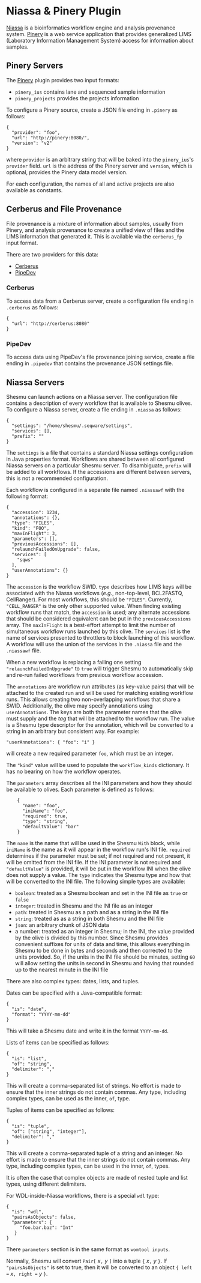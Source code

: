 # Niassa & Pinery Plugin
[Niassa](https://github.com/oicr-gsi/niassa) is a bioinformatics workflow engine
and analysis provenance system.
[Pinery](http://github.com/oicr-gsi/pinery) is a web service application that
provides generalized LIMS (Laboratory Information Management System) access for information about samples.

## Pinery Servers
The [Pinery](https://github.com/oicr-gsi/pinery) plugin provides two input formats:

- `pinery_ius` contains lane and sequenced sample information
- `pinery_projects` provides the projects information

To configure a Pinery source, create a JSON file ending in `.pinery` as follows:

    {
      "provider": "foo",
      "url": "http://pinery:8080/",
      "version": "v2"
    }

where `provider` is an arbitrary string that will be baked into the
`pinery_ius`'s `provider` field. `url` is the address of the Pinery server and
`version`, which is optional, provides the Pinery data model version.

For each configuration, the names of all and active projects are also available
as constants.

## Cerberus and File Provenance
File provenance is a mixture of information about samples, usually from Pinery,
and analysis provenance to create a unified view of files and the LIMS
information that generated it.  This is available via the `cerberus_fp` input
format.

There are two providers for this data:

- [Cerberus](https://github.com/oicr-gsi/cerberus)
- [PipeDev](https://github.com/oicr-gsi/pipedev)

### Cerberus
To access data from a Cerberus server, create a configuration file ending in
`.cerberus` as follows:

    {
      "url": "http://cerberus:8080"
    }

### PipeDev
To access data using PipeDev's file provenance joining service, create a file
ending in `.pipedev` that contains the provenance JSON settings file.

## Niassa Servers
Shesmu can launch actions on a Niassa server. The configuration file contains a
description of every workflow that is available to Shesmu olives. To configure
a Niassa server, create a file ending in `.niassa` as follows:

    {
      "settings": "/home/shesmu/.seqware/settings",
      "services": [],
      "prefix": ""
    }

The `settings` is a file that contains a standard Niassa settings configuration
in Java properties format. Workflows are shared between all configured Niassa
servers on a particular Shesmu server. To disambiguate, `prefix` will be added
to all workflows. If the accessions are different between servers, this is not
a recommended configuration.

Each workflow is configured in a separate file named
`.niassawf` with the following format:

    {
      "accession": 1234,
      "annotations": {},
      "type": "FILES",
      "kind": "FOO",
      "maxInFlight": 3,
      "parameters": [],
      "previousAccessions": [],
      "relaunchFailedOnUpgrade": false,
      "services": [
        "sqws"
      ],
      "userAnnotations": {}
    }

The `accession` is the workflow SWID. `type` describes how LIMS keys will be
associated with the Niassa workflows (_e.g._, non-top-level,  BCL2FASTQ,
CellRanger). For most workflows, this should be `"FILES"`. Currently,
`"CELL_RANGER"` is the only other supported value. When finding existing
workflow runs that match, the `accession` is used; any alternate accessions
that should be considered equivalent can be put in the `previousAccessions`
array. The `maxInFlight` is a best-effort attempt to limit the number of
simultaneous workflow runs launched by this olive. The `services` list is the
name of services presented to throttlers to block launching of this workflow.
A workflow will use the union of the services in the `.niassa` file and the
`.niassawf` file.

When a new workflow is replacing a failing one setting
`"relaunchFailedOnUpgrade"` to `true` will trigger Shesmu to automatically skip
and re-run failed workflows from previous workflow accession.

The `annotations` are workflow run attributes (as key-value pairs) that will be
attached to the created run and will be used for matching existing workflow
runs. This allows creating two non-overlapping workflows that share a SWID.
Additionally, the olive may specify annotations using `userAnnotations`. The
keys are both the parameter names that the olive must supply and the _tag_ that
will be attached to the workflow run. The value is a Shesmu type descriptor for
the annotation, which will be converted to a string in an arbitrary but
consistent way. For example:

    "userAnnotations": { "foo": "i" }

will create a new required parameter `foo`, which must be an integer.

The `"kind"` value will be used to populate the `workflow_kinds` dictionary. It
has no bearing on how the workflow operates.

The `parameters` array describes all the INI parameters and how they should be
available to olives. Each parameter is defined as follows:
 
        {
          "name": "foo",
          "iniName": "foo",
          "required": true,
          "type": "string",
          "defaultValue": "bar"
        }

The `name` is the name that will be used in the Shesmu `With` block, while
`iniName` is the name as it will appear in the workflow run's INI file.
`required` determines if the parameter must be set; if not required and not
present, it will be omitted from the INI file. If the INI parameter is not
required and `"defaultValue"` is provided, it will be put in the workflow INI
when the olive does not supply a value.  The `type` indicates the Shesmu type
and how that will be converted to the INI file. The following simple types are
available:

- `boolean`: treated as a Shesmu boolean and set in the INI file as `true` or `false`
- `integer`: treated in Shesmu and the INI file as an integer
- `path`: treated in Shesmu as a path and as a string in the INI file
- `string`: treated as as a string in both Shesmu and the INI file
- `json`: an arbitrary chunk of JSON data
- a number: treated as an integer in Shesmu; in the INI, the value provided by the olive is divided by this number. Since Shesmu provides convenient suffixes for units of data and time, this allows everything in Shesmu to be done in bytes and seconds and then corrected to the units provided. So, if the units in the INI file should be minutes, setting `60` will allow setting the units in second in Shesmu and having that rounded up to the nearest minute in the INI file

There are also complex types: dates, lists, and tuples.

Dates can be specified with a Java-compatible format:

    {
      "is": "date",
      "format": "YYYY-mm-dd"
    }

This will take a Shesmu date and write it in the format `YYYY-mm-dd`.

Lists of items can be specified as follows:

    {
      "is": "list",
      "of": "string",
      "delimiter": ","
    }

This will create a comma-separated list of strings. No effort is made to ensure
that the inner strings do not contain commas. Any type, including complex
types, can be used as the inner, `of`, type.

Tuples of items can be specified as follows:

    {
      "is": "tuple",
      "of": ["string", "integer"],
      "delimiter": ","
    }

This will create a comma-separated tuple of a string and an integer. No effort
is made to ensure that the inner strings do not contain commas. Any type,
including complex types, can be used in the inner, `of`, types.

It is often the case that complex objects are made of nested tuple and list
types, using different delimiters.

For WDL-inside-Niassa workflows, there is a special `wdl` type:

    {
      "is": "wdl",
      "pairsAsObjects": false,
      "parameters": {
         "foo.bar.baz": "Int"
       }
    }

There `parameters` section is in the same format as `womtool inputs`.

Normally, Shesmu will convert `Pair[` _x_`,` _y_ `]` into a tuple `{` _x_`,`
_y_ `}`. If `"pairsAsObjects"` is set to true, then it will be converted to an
object `{ left =` _x_`, right =` _y_ `}`.
